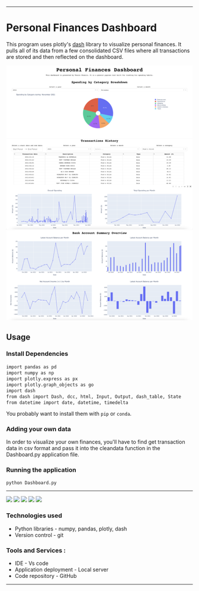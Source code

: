 -----------------
# Personal Finances Dashboard
This program uses plotly's [dash](https://github.com/plotly/dash) library to visualize personal finances. It pulls all of its data from a few consolidated CSV files where all transactions are stored and then reflected on the dashboard. 

![](first.png)
![](second.png)
![](third.png)


## Usage
### Install Dependencies

```shell
import pandas as pd
import numpy as np 
import plotly.express as px
import plotly.graph_objects as go
import dash
from dash import Dash, dcc, html, Input, Output, dash_table, State
from datetime import date, datetime, timedelta
```

You probably want to install them with `pip` or `conda`.


### Adding your own data

In order to visualize your own finances, you'll have to find get transaction data in csv format and pass it into the cleandata function in the Dashboard.py application file.

### Running the application
```shell
python Dashboard.py
```

-----------------
<p align="left">
    <img src="https://img.shields.io/badge/python%20-%2314354C.svg?&style=for-the-badge&logo=python&logoColor=white"/>
    <img src="https://img.shields.io/badge/pandas-%23150458.svg?style=for-the-badge&logo=pandas&logoColor=white">
    <img src="https://img.shields.io/badge/numpy-%23F7931E.svg?style=for-the-badge&logo=numpy&logoColor=white">
    <img src="https://img.shields.io/badge/plotly-%037FFC.svg?style=for-the-badge&logo=plotly&logoColor=white">
    <img src="https://img.shields.io/badge/vscode-%23190458.svg?style=for-the-badge&logo=visualstudio&logoColor=white">
</p>

### Technologies used
* Python libraries - numpy, pandas, plotly, dash
* Version control - git 

### Tools and Services : 
* IDE - Vs code 
* Application deployment - Local server
* Code repository - GitHub
-----------------
